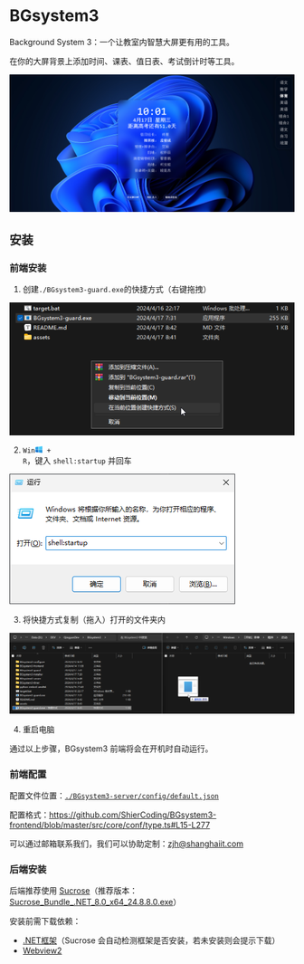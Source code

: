 # BGsystem3

Background System 3：一个让教室内智慧大屏更有用的工具。

在你的大屏背景上添加时间、课表、值日表、考试倒计时等工具。

![](./assets/preview.png)

## 安装


### 前端安装

1. 创建`./BGsystem3-guard.exe`的快捷方式（右键拖拽）

![](./assets/install_2.png)

2. <code>Win<img src="./assets/windows.png" style="height: 1em"/> + R</code>，键入 `shell:startup` 并回车

![](./assets/install_1.png)

3. 将快捷方式复制（拖入）打开的文件夹内

![](./assets/install_3.png)

4. 重启电脑

通过以上步骤，BGsystem3 前端将会在开机时自动运行。

### 前端配置

配置文件位置：[`./BGsystem3-server/config/default.json`](./BGsystem3-server/config/default.json)

配置格式：<https://github.com/ShierCoding/BGsystem3-frontend/blob/master/src/core/conf/type.ts#L15-L277>

可以通过邮箱联系我们，我们可以协助定制：<zjh@shanghaiit.com>


### 后端安装

后端推荐使用 [Sucrose](https://github.com/Taiizor/Sucrose)（推荐版本：[Sucrose_Bundle_.NET_8.0_x64_24.8.8.0.exe](https://github.com/Taiizor/Sucrose/releases/download/v24.8.8.0/Sucrose_Bundle_.NET_8.0_x64_24.8.8.0.exe)）

安装前需下载依赖：

+ [.NET框架](https://dotnet.microsoft.com/zh-cn/download)（Sucrose 会自动检测框架是否安装，若未安装则会提示下载）
+ [Webview2](https://developer.microsoft.com/zh-cn/microsoft-edge/webview2)
